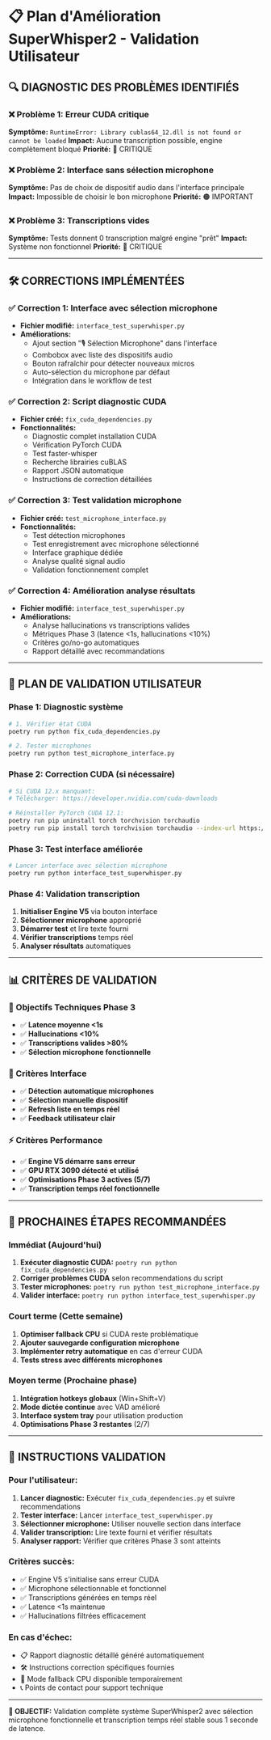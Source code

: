 # 📋 Plan d'Amélioration SuperWhisper2 - Validation Utilisateur

## 🔍 **DIAGNOSTIC DES PROBLÈMES IDENTIFIÉS**

### ❌ **Problème 1: Erreur CUDA critique**
**Symptôme:** `RuntimeError: Library cublas64_12.dll is not found or cannot be loaded`
**Impact:** Aucune transcription possible, engine complètement bloqué
**Priorité:** 🔴 CRITIQUE

### ❌ **Problème 2: Interface sans sélection microphone**
**Symptôme:** Pas de choix de dispositif audio dans l'interface principale
**Impact:** Impossible de choisir le bon microphone
**Priorité:** 🟠 IMPORTANT

### ❌ **Problème 3: Transcriptions vides**
**Symptôme:** Tests donnent 0 transcription malgré engine "prêt"
**Impact:** Système non fonctionnel
**Priorité:** 🔴 CRITIQUE

---

## 🛠️ **CORRECTIONS IMPLÉMENTÉES**

### ✅ **Correction 1: Interface avec sélection microphone**
- **Fichier modifié:** `interface_test_superwhisper.py`
- **Améliorations:**
  - Ajout section "🎙️ Sélection Microphone" dans l'interface
  - Combobox avec liste des dispositifs audio
  - Bouton rafraîchir pour détecter nouveaux micros
  - Auto-sélection du microphone par défaut
  - Intégration dans le workflow de test

### ✅ **Correction 2: Script diagnostic CUDA**
- **Fichier créé:** `fix_cuda_dependencies.py`
- **Fonctionnalités:**
  - Diagnostic complet installation CUDA
  - Vérification PyTorch CUDA
  - Test faster-whisper
  - Recherche librairies cuBLAS
  - Rapport JSON automatique
  - Instructions de correction détaillées

### ✅ **Correction 3: Test validation microphone**
- **Fichier créé:** `test_microphone_interface.py`
- **Fonctionnalités:**
  - Test détection microphones
  - Test enregistrement avec microphone sélectionné
  - Interface graphique dédiée
  - Analyse qualité signal audio
  - Validation fonctionnement complet

### ✅ **Correction 4: Amélioration analyse résultats**
- **Fichier modifié:** `interface_test_superwhisper.py`
- **Améliorations:**
  - Analyse hallucinations vs transcriptions valides
  - Métriques Phase 3 (latence <1s, hallucinations <10%)
  - Critères go/no-go automatiques
  - Rapport détaillé avec recommandations

---

## 🎯 **PLAN DE VALIDATION UTILISATEUR**

### **Phase 1: Diagnostic système**
```bash
# 1. Vérifier état CUDA
poetry run python fix_cuda_dependencies.py

# 2. Tester microphones
poetry run python test_microphone_interface.py
```

### **Phase 2: Correction CUDA (si nécessaire)**
```bash
# Si CUDA 12.x manquant:
# Télécharger: https://developer.nvidia.com/cuda-downloads

# Réinstaller PyTorch CUDA 12.1:
poetry run pip uninstall torch torchvision torchaudio
poetry run pip install torch torchvision torchaudio --index-url https://download.pytorch.org/whl/cu121
```

### **Phase 3: Test interface améliorée**
```bash
# Lancer interface avec sélection microphone
poetry run python interface_test_superwhisper.py
```

### **Phase 4: Validation transcription**
1. **Initialiser Engine V5** via bouton interface
2. **Sélectionner microphone** approprié
3. **Démarrer test** et lire texte fourni
4. **Vérifier transcriptions** temps réel
5. **Analyser résultats** automatiques

---

## 📊 **CRITÈRES DE VALIDATION**

### **🎯 Objectifs Techniques Phase 3**
- ✅ **Latence moyenne <1s**
- ✅ **Hallucinations <10%**
- ✅ **Transcriptions valides >80%**
- ✅ **Sélection microphone fonctionnelle**

### **🔧 Critères Interface**
- ✅ **Détection automatique microphones**
- ✅ **Sélection manuelle dispositif**
- ✅ **Refresh liste en temps réel**
- ✅ **Feedback utilisateur clair**

### **⚡ Critères Performance**
- ✅ **Engine V5 démarre sans erreur**
- ✅ **GPU RTX 3090 détecté et utilisé**
- ✅ **Optimisations Phase 3 actives (5/7)**
- ✅ **Transcription temps réel fonctionnelle**

---

## 🚀 **PROCHAINES ÉTAPES RECOMMANDÉES**

### **Immédiat (Aujourd'hui)**
1. **Exécuter diagnostic CUDA:** `poetry run python fix_cuda_dependencies.py`
2. **Corriger problèmes CUDA** selon recommendations du script
3. **Tester microphones:** `poetry run python test_microphone_interface.py`
4. **Valider interface:** `poetry run python interface_test_superwhisper.py`

### **Court terme (Cette semaine)**
1. **Optimiser fallback CPU** si CUDA reste problématique
2. **Ajouter sauvegarde configuration microphone**
3. **Implémenter retry automatique** en cas d'erreur CUDA
4. **Tests stress avec différents microphones**

### **Moyen terme (Prochaine phase)**
1. **Intégration hotkeys globaux** (Win+Shift+V)
2. **Mode dictée continue** avec VAD amélioré
3. **Interface system tray** pour utilisation production
4. **Optimisations Phase 3 restantes** (2/7)

---

## 📝 **INSTRUCTIONS VALIDATION**

### **Pour l'utilisateur:**
1. **Lancer diagnostic:** Exécuter `fix_cuda_dependencies.py` et suivre recommendations
2. **Tester interface:** Lancer `interface_test_superwhisper.py` 
3. **Sélectionner microphone:** Utiliser nouvelle section dans interface
4. **Valider transcription:** Lire texte fourni et vérifier résultats
5. **Analyser rapport:** Vérifier que critères Phase 3 sont atteints

### **Critères succès:**
- ✅ Engine V5 s'initialise sans erreur CUDA
- ✅ Microphone sélectionnable et fonctionnel  
- ✅ Transcriptions générées en temps réel
- ✅ Latence <1s maintenue
- ✅ Hallucinations filtrées efficacement

### **En cas d'échec:**
- 📋 Rapport diagnostic détaillé généré automatiquement
- 🛠️ Instructions correction spécifiques fournies
- 🔄 Mode fallback CPU disponible temporairement
- 📞 Points de contact pour support technique

---

**🎯 OBJECTIF:** Validation complète système SuperWhisper2 avec sélection microphone fonctionnelle et transcription temps réel stable sous 1 seconde de latence. 